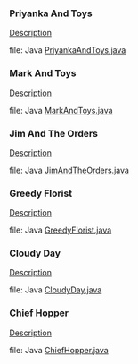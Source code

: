 ### Priyanka And Toys
[Description](https://www.hackerrank.com/challenges/priyanka-and-toys/problem)

file: Java [PriyankaAndToys.java](PriyankaAndToys.java)

### Mark And Toys
[Description](https://www.hackerrank.com/challenges/mark-and-toys/problem)

file: Java [MarkAndToys.java](MarkAndToys.java)

### Jim And The Orders
[Description](https://www.hackerrank.com/challenges/jim-and-the-orders/problem)

file: Java [JimAndTheOrders.java](JimAndTheOrders.java)

### Greedy Florist
[Description](https://www.hackerrank.com/challenges/greedy-florist/problem)

file: Java [GreedyFlorist.java](GreedyFlorist.java)

### Cloudy Day
[Description](https://www.hackerrank.com/challenges/cloudy-day/problem)

file: Java [CloudyDay.java](CloudyDay.java)

### Chief Hopper
[Description](https://www.hackerrank.com/challenges/chief-hopper/problem)

file: Java [ChiefHopper.java](ChiefHopper.java)